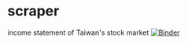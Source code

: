 # scraper
 income statement of Taiwan's stock market
[![Binder](https://mybinder.org/badge_logo.svg)](https://mybinder.org/v2/gh/nobodybutyoulin/scraper/HEAD)
